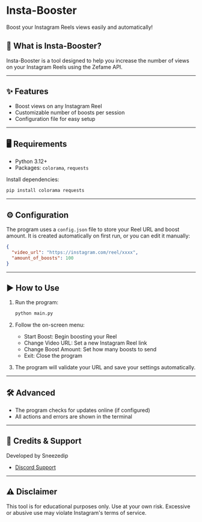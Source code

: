 # Insta-Booster

Boost your Instagram Reels views easily and automatically!

## 🚀 What is Insta-Booster?
Insta-Booster is a tool designed to help you increase the number of views on your Instagram Reels using the Zefame API.

---

## ✨ Features
- Boost views on any Instagram Reel
- Customizable number of boosts per session
- Configuration file for easy setup

---

## 🖥️ Requirements
- Python 3.12+
- Packages: `colorama`, `requests`

Install dependencies:
```bash
pip install colorama requests
```

---

## ⚙️ Configuration
The program uses a `config.json` file to store your Reel URL and boost amount. It is created automatically on first run, or you can edit it manually:
```json
{
  "video_url": "https://instagram.com/reel/xxxx",
  "amount_of_boosts": 100
}
```

---

## ▶️ How to Use
1. Run the program:
   ```bash
   python main.py
   ```
2. Follow the on-screen menu:
   - Start Boost: Begin boosting your Reel
   - Change Video URL: Set a new Instagram Reel link
   - Change Boost Amount: Set how many boosts to send
   - Exit: Close the program

3. The program will validate your URL and save your settings automatically.

---

## 🛠️ Advanced
- The program checks for updates online (if configured)
- All actions and errors are shown in the terminal

---

## 👤 Credits & Support
Developed by Sneezedip
- [Discord Support](https://discord.gg/nAa5PyxubF)

---

## ⚠️ Disclaimer
This tool is for educational purposes only. Use at your own risk. Excessive or abusive use may violate Instagram's terms of service. 
